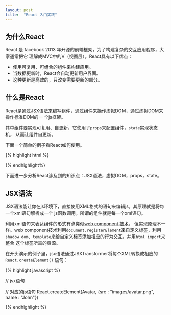 ```yaml
---
layout: post
title:  "React 入门实践"
---
```


## 为什么React

React 是 facebook 2013 年开源的前端框架，为了构建复杂的交互应用程序，大家通常把它
理解成MVC中的V（视图层）。React具有以下优点：

- 使用可复用、可组合的组件来构建应用。
- 当数据更新时，React会自动更新用户界面。
- 这种更新是高效的，只改变需要更新的部分。

## 什么是React

React是通过JSX语法来编写组件，通过组件来操作虚拟DOM，通过虚拟DOM来操作标准DOM的一
个js框架。

其中组件要实现可复用、自更新，它使用了``props``来配置组件，``state``实现状态机，
从而让组件自更新。

下面一个简单的例子看React如何使用。

{% highlight html %}

  <!-- 引用React,和将JSX语法转换成标准js的JSXTransformer -->
  <script src="js/react.js"></script>
  <script src="js/JSXTransformer.js"></script>

  <div id="example"></div>

  <script type="text/jsx">
    // 通过script[type=text/jsx]标签可书写JSX语法的语句。

    // 定义一个名为 Avatar 的组件，用于显示用户头像。
    // 用户使用的使用只要配置头像图片和用户姓名可以重复使用。
    var Avatar = React.createClass({
      // 渲染组件对应的html结构。
      render : function(){
        return (
          <div className="avatar">
            <img src={this.props.src} alt={this.props.name}>
            <h3>{this.props.name}</h3>
          </div>
        );
      }
    });

    // 使用组件，插入到指定dom中，并且为组件配置属性 src 和 name，在组件内部可以通
    // 过 this.props 对象访问对应的配置属性。
    React.render(<Avatar src="images/avatar.png" name="John" />, document.getElementById('wrapper'));
  </script>

{% endhighlight%}

下面进一步分析React涉及到的知识点：JSX语法，虚拟DOM，props，state。

## JSX语法

JSX语法能让你在js环境下，直接使用XML格式的语句来编辑js。其原理就是将每一个xml语句解析成一个
js函数调用。所谓的组件就是每一个xml语句。

利用xml语句来表达组件的形式有点类似[web component 技术](/2015/07/16/web-component.html)，
但实现原理不一样。web component技术利用``document.registerElement``来自定义标签，利用
``shadow dom``、``template``来给自定义标签添加相应的行为交互，并用``html import``来整合
这个标签所需的资源。

在开头演示的例子里，jsx语法通过JSXTransformer将每个XML转换成相应的``React.createElement()``
语句：

{% highlight javascript %}

  // jsx语句
  <Avatar src="images/avatar.png" name="John" />

  // 对应的js语句
  React.createElement(Avatar, {src : "images/avatar.png", name : "John"})

{% endhighlight %}
